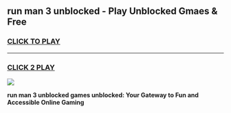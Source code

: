 
## run man 3 unblocked - Play Unblocked Gmaes & Free
<h3>
<a href="https://news.freeplayer.one?title=run_man_3_unblocked&ref=23F">CLICK TO PLAY</a></h3>
<hr>

<h3>
<a href="https://news.freeplayer.one?title=run_man_3_unblocked&ref=23F">CLICK 2 PLAY</a>
  
</h3>

<a href="https://news.freeplayer.one?title=run_man_3_unblocked&ref=23F/"><img src="https://clearcache.store/games.png"></a>


**run man 3 unblocked games unblocked: Your Gateway to Fun and Accessible Online Gaming**
